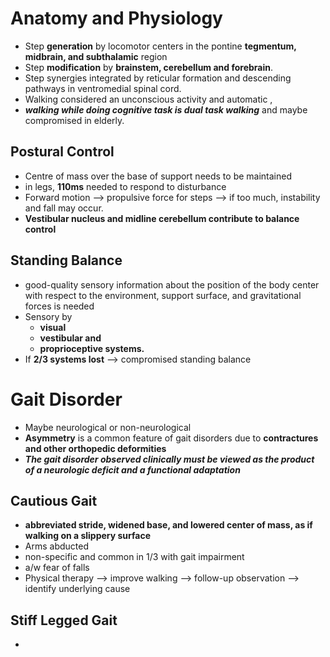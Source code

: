 # Anatomy and Physiology 
- Step **generation** by locomotor centers in the pontine **tegmentum, midbrain, and subthalamic** region 
- Step **modification** by **brainstem, cerebellum and forebrain**. 
- Step synergies integrated by reticular formation and descending pathways in ventromedial spinal cord. 
- Walking considered an unconscious activity and automatic ,
- ***walking while doing cognitive task is dual task walking*** and maybe compromised in elderly. 
## Postural Control 
 - Centre of mass over the base of support needs to be maintained 
 - in legs, **110ms** needed to respond to disturbance 
 - Forward motion --> propulsive force for steps --> if too much, instability and fall may occur. 
 - **Vestibular nucleus and midline cerebellum contribute to balance control**  
## Standing Balance
- good-quality sensory information about the position of the body center with respect to the environment, support surface, and gravitational forces is needed 
- Sensory by 
	- **visual** 
	- **vestibular and** 
	- **proprioceptive systems.** 
- If **2/3 systems lost** --> compromised standing balance 
# Gait Disorder 
- Maybe neurological or non-neurological 
- **Asymmetry** is a common feature of gait disorders due to **contractures and other orthopedic deformities** 
- ***The gait disorder observed clinically must be viewed as the product of a neurologic deficit and a functional adaptation*** 
## Cautious Gait 
- **abbreviated stride, widened base, and lowered center of mass, as if walking on a slippery surface**
- Arms abducted 
- non-specific and common in 1/3 with gait impairment  
- a/w fear of falls
- Physical therapy --> improve walking --> follow-up observation --> identify underlying cause 
## Stiff Legged Gait 
- 